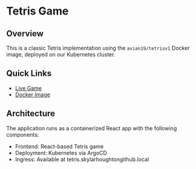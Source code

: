 # Tetris Game

## Overview
This is a classic Tetris implementation using the `avian19/tetrisv1` Docker image, deployed on our Kubernetes cluster.

## Quick Links
- [Live Game](http://tetris.skylarhoughtongithub.local)
- [Docker Image](https://hub.docker.com/r/avian19/tetrisv1)

## Architecture
The application runs as a containerized React app with the following components:
- Frontend: React-based Tetris game
- Deployment: Kubernetes via ArgoCD
- Ingress: Available at tetris.skylarhoughtongithub.local